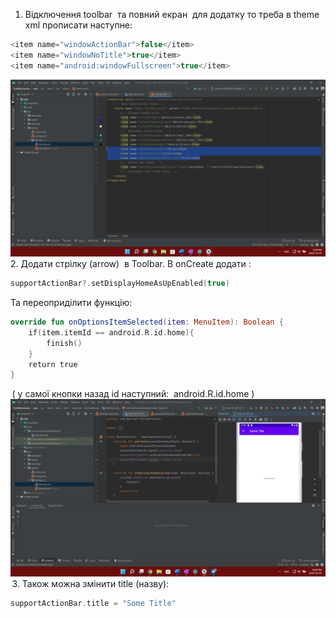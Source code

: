 1.  Відключення toolbar  та повний екран  для додатку то треба в theme xml прописати наступне: 
```kotlin
<item name="windowActionBar">false</item> 
<item name="windowNoTitle">true</item> 
<item name="android:windowFullscreen">true</item>
```
![alt text](pictures/005-1.png)
2. Додати стрілку (arrow)  в Toolbar. В onCreate додати : 
```kotlin
supportActionBar?.setDisplayHomeAsUpEnabled(true) 
```

Та переоприділити функцію: 
```kotlin
override fun onOptionsItemSelected(item: MenuItem): Boolean { 
    if(item.itemId == android.R.id.home){ 
        finish() 
    } 
    return true 
} 
```
 ( у самої кнопки назад id наступний:  android.R.id.home )
 ![alt text](pictures/005-2.png)
 3.  Також можна змінити title (назву): 
```kotlin
supportActionBar.title = "Some Title"
```